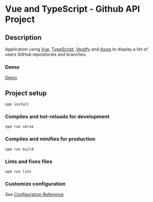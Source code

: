 # Vue and TypeScript - Github API Project

## Description
Application using [Vue](https://vuejs.org/), [TypeScript](https://www.typescriptlang.org/), [Veutify](https://vuetifyjs.com/en/) and [Axios](https://github.com/axios/axios) to display a list of users GitHub repositories and branches.

### Demo
[Demo](https://www.kajsaeklof.com/github-repositories/)

## Project setup

```
npm install
```

### Compiles and hot-reloads for development

```
npm run serve
```

### Compiles and minifies for production

```
npm run build
```

### Lints and fixes files

```
npm run lint
```

### Customize configuration

See [Configuration Reference](https://cli.vuejs.org/config/).
